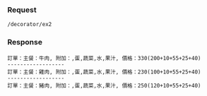 

### Request 
`/decorator/ex2`

### Response
	訂單：主餐：牛肉, 附加：,蛋,蔬菜,水,果汁, 價格：330(200+10+55+25+40)
	------------------
	訂單：主餐：雞肉, 附加：,蛋,蔬菜,水,果汁, 價格：230(100+10+55+25+40)
	------------------
	訂單：主餐：豬肉, 附加：,蛋,蔬菜,水,果汁, 價格：250(120+10+55+25+40)
